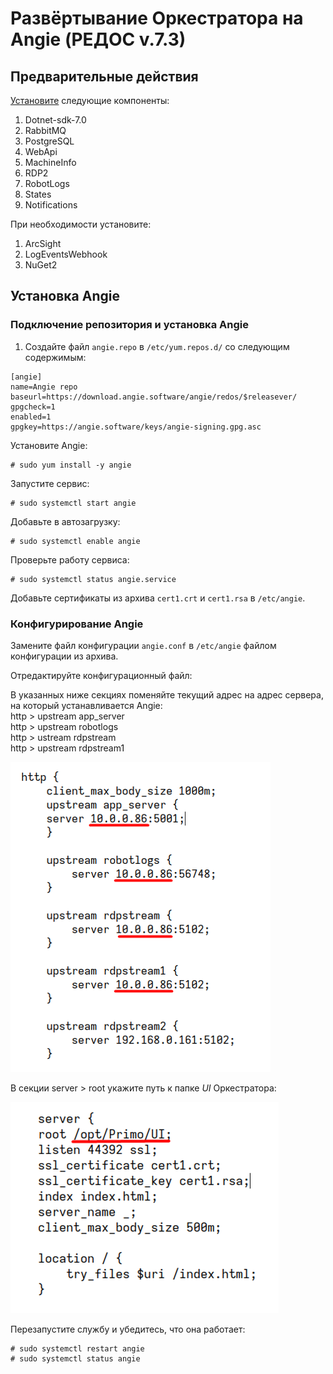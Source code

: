 # Развёртывание Оркестратора на Angie (РЕДОС v.7.3)

## Предварительные действия

[Установите](https://docs.primo-rpa.ru/primo-rpa/orchestrator/deployment/install-orch) следующие компоненты:
1.	Dotnet-sdk-7.0
2.	RabbitMQ
3.	PostgreSQL
4.	WebApi
5.	MachineInfo
6.	RDP2
7.	RobotLogs
8.	States
9.	Notifications

При необходимости установите:
1.	ArcSight
2.	LogEventsWebhook
3.	NuGet2

## Установка Angie

### Подключение репозитория и установка Angie

1. Создайте файл `angie.repo` в `/etc/yum.repos.d/` со следующим содержимым:
```
[angie]
name=Angie repo
baseurl=https://download.angie.software/angie/redos/$releasever/
gpgcheck=1
enabled=1
gpgkey=https://angie.software/keys/angie-signing.gpg.asc
```
   
Установите Angie:
```
# sudo yum install -y angie
```
Запустите сервис:
```
# sudo systemctl start angie
```
Добавьте в автозагрузку:
```
# sudo systemctl enable angie
```
Проверьте работу сервиса:
```
# sudo systemctl status angie.service
```
Добавьте сертификаты из архива `cert1.crt` и `cert1.rsa` в `/etc/angie`.

### Конфигурирование Angie

Замените файл конфигурации `angie.conf` в `/etc/angie` файлом конфигурации из архива.

Отредактируйте конфигурационный файл:

В указанных ниже секциях поменяйте текущий адрес на адрес сервера, на который устанавливается Angie:  
http > upstream app_server  
http > upstream robotlogs  
http > ustream rdpstream  
http > upstream rdpstream1  

![](../../.gitbook/assets1/orchestrator/angie-redos1.PNG)

В секции server > root укажите путь к папке *UI* Оркестратора:

![](../../.gitbook/assets1/orchestrator/angie-redos2.PNG)

Перезапустите службу и убедитесь, что она работает:
```
# sudo systemctl restart angie
# sudo systemctl status angie
```
